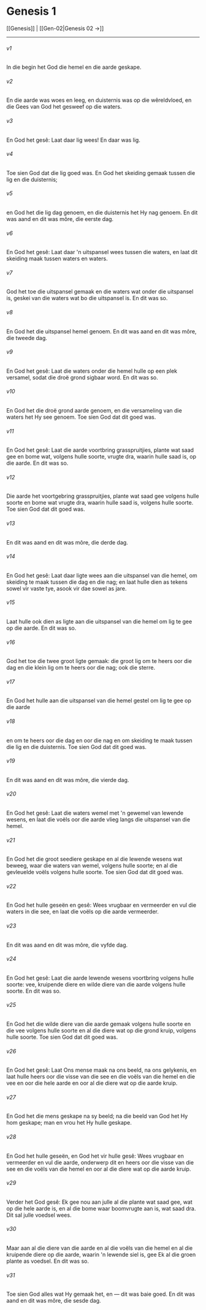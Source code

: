 # Genesis 1

[[Genesis]] | [[Gen-02|Genesis 02 →]]
***

###### v1
In die begin het God die hemel en die aarde geskape. 
###### v2
En die aarde was woes en leeg, en duisternis was op die wêreldvloed, en die Gees van God het gesweef op die waters. 
###### v3
En God het gesê: Laat daar lig wees! En daar was lig. 
###### v4
Toe sien God dat die lig goed was. En God het skeiding gemaak tussen die lig en die duisternis; 
###### v5
en God het die lig dag genoem, en die duisternis het Hy nag genoem. En dit was aand en dit was môre, die eerste dag. 
###### v6
En God het gesê: Laat daar 'n uitspansel wees tussen die waters, en laat dit skeiding maak tussen waters en waters. 
###### v7
God het toe die uitspansel gemaak en die waters wat onder die uitspansel is, geskei van die waters wat bo die uitspansel is. En dit was so. 
###### v8
En God het die uitspansel hemel genoem. En dit was aand en dit was môre, die tweede dag. 
###### v9
En God het gesê: Laat die waters onder die hemel hulle op een plek versamel, sodat die droë grond sigbaar word. En dit was so. 
###### v10
En God het die droë grond aarde genoem, en die versameling van die waters het Hy see genoem. Toe sien God dat dit goed was. 
###### v11
En God het gesê: Laat die aarde voortbring grasspruitjies, plante wat saad gee en bome wat, volgens hulle soorte, vrugte dra, waarin hulle saad is, op die aarde. En dit was so. 
###### v12
Die aarde het voortgebring grasspruitjies, plante wat saad gee volgens hulle soorte en bome wat vrugte dra, waarin hulle saad is, volgens hulle soorte. Toe sien God dat dit goed was. 
###### v13
En dit was aand en dit was môre, die derde dag. 
###### v14
En God het gesê: Laat daar ligte wees aan die uitspansel van die hemel, om skeiding te maak tussen die dag en die nag; en laat hulle dien as tekens sowel vir vaste tye, asook vir dae sowel as jare. 
###### v15
Laat hulle ook dien as ligte aan die uitspansel van die hemel om lig te gee op die aarde. En dit was so. 
###### v16
God het toe die twee groot ligte gemaak: die groot lig om te heers oor die dag en die klein lig om te heers oor die nag; ook die sterre. 
###### v17
En God het hulle aan die uitspansel van die hemel gestel om lig te gee op die aarde 
###### v18
en om te heers oor die dag en oor die nag en om skeiding te maak tussen die lig en die duisternis. Toe sien God dat dit goed was. 
###### v19
En dit was aand en dit was môre, die vierde dag. 
###### v20
En God het gesê: Laat die waters wemel met 'n gewemel van lewende wesens, en laat die voëls oor die aarde vlieg langs die uitspansel van die hemel. 
###### v21
En God het die groot seediere geskape en al die lewende wesens wat beweeg, waar die waters van wemel, volgens hulle soorte; en al die gevleuelde voëls volgens hulle soorte. Toe sien God dat dit goed was. 
###### v22
En God het hulle geseën en gesê: Wees vrugbaar en vermeerder en vul die waters in die see, en laat die voëls op die aarde vermeerder. 
###### v23
En dit was aand en dit was môre, die vyfde dag. 
###### v24
En God het gesê: Laat die aarde lewende wesens voortbring volgens hulle soorte: vee, kruipende diere en wilde diere van die aarde volgens hulle soorte. En dit was so. 
###### v25
En God het die wilde diere van die aarde gemaak volgens hulle soorte en die vee volgens hulle soorte en al die diere wat op die grond kruip, volgens hulle soorte. Toe sien God dat dit goed was. 
###### v26
En God het gesê: Laat Ons mense maak na ons beeld, na ons gelykenis, en laat hulle heers oor die visse van die see en die voëls van die hemel en die vee en oor die hele aarde en oor al die diere wat op die aarde kruip. 
###### v27
En God het die mens geskape na sy beeld; na die beeld van God het Hy hom geskape; man en vrou het Hy hulle geskape. 
###### v28
En God het hulle geseën, en God het vir hulle gesê: Wees vrugbaar en vermeerder en vul die aarde, onderwerp dit en heers oor die visse van die see en die voëls van die hemel en oor al die diere wat op die aarde kruip. 
###### v29
Verder het God gesê: Ek gee nou aan julle al die plante wat saad gee, wat op die hele aarde is, en al die bome waar boomvrugte aan is, wat saad dra. Dit sal julle voedsel wees. 
###### v30
Maar aan al die diere van die aarde en al die voëls van die hemel en al die kruipende diere op die aarde, waarin 'n lewende siel is, gee Ek al die groen plante as voedsel. En dit was so. 
###### v31
Toe sien God alles wat Hy gemaak het, en — dit was baie goed. En dit was aand en dit was môre, die sesde dag. 
